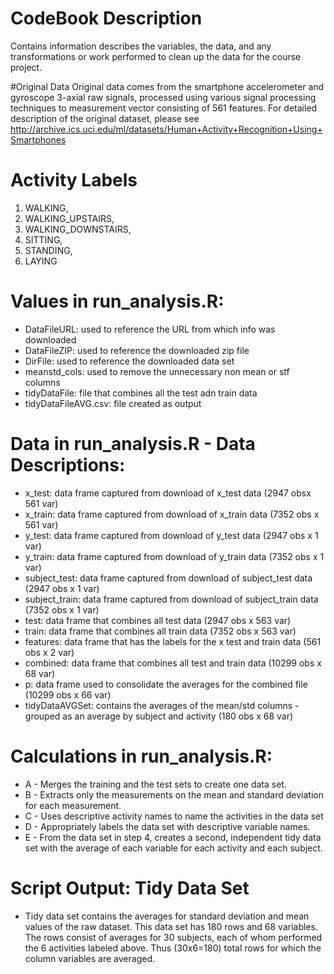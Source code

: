 # CodeBook Description
Contains information describes the variables, the data, and any transformations or work performed to clean up the data for the course project.
 
#Original Data
Original data comes from the smartphone accelerometer and gyroscope 3-axial raw signals, processed using various signal processing techniques to measurement vector consisting of 561 features. For detailed description of the original dataset, please see http://archive.ics.uci.edu/ml/datasets/Human+Activity+Recognition+Using+Smartphones  

# Activity Labels
1. WALKING, 
2. WALKING_UPSTAIRS, 
3. WALKING_DOWNSTAIRS, 
4. SITTING, 
5. STANDING, 
6. LAYING

# Values in run_analysis.R:
* DataFileURL: used to reference the URL from which info was downloaded
* DataFileZIP: used to reference the downloaded zip file
* DirFile: used to reference the downloaded data set
* meanstd_cols: used to remove the unnecessary non mean or stf columns
* tidyDataFile: file that combines all the test adn train data
* tidyDataFileAVG.csv: file created as output

# Data in run_analysis.R - Data Descriptions:
* x_test: data frame captured from download of x_test data (2947 obsx 561 var)
* x_train: data frame captured from download of x_train data (7352 obs x 561 var)
* y_test: data frame captured from download of y_test data (2947 obs x 1 var)
* y_train: data frame captured from download of y_train data (7352 obs x 1 var)
* subject_test: data frame captured from download of subject_test data (2947 obs x 1 var)
* subject_train: data frame captured from download of subject_train data (7352 obs x 1 var)
* test: data frame that combines all test data (2947 obs x 563 var)
* train: data frame that combines all train data (7352 obs x 563 var)
* features: data frame that has the labels for the x test and train data (561 obs x 2 var)
* combined: data frame that combines all test and train data (10299 obs x 68 var)
* p: data frame used to consolidate the averages for the combined file (10299 obs x 66 var)
* tidyDataAVGSet: contains the averages of the mean/std columns - grouped as an average by subject and activity (180 obs x 68 var)

# Calculations in run_analysis.R:
* A - Merges the training and the test sets to create one data set.
* B - Extracts only the measurements on the mean and standard deviation for each measurement. 
* C - Uses descriptive activity names to name the activities in the data set
* D - Appropriately labels the data set with descriptive variable names. 
* E - From the data set in step 4, creates a second, independent tidy data set with the average of each variable for each activity and each subject.


# Script Output: Tidy Data Set
* Tidy data set contains the averages for standard deviation and mean values of the raw dataset. This data set has 180 rows and 68 variables. The rows consist of averages for 30 subjects, each of whom performed the 6 activities labeled above. Thus (30x6=180) total rows for which the column variables are averaged. 
